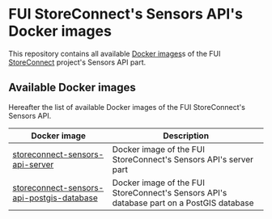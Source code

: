 # FUI StoreConnect's Sensors API's Docker images

This repository contains all available [Docker images](https://hub.docker.com/r/storeconnect)s of the FUI [StoreConnect](https://www.pole-scs.org/projet/storeconnect) project's Sensors API part.

## Available Docker images

Hereafter the list of available Docker images of the FUI StoreConnect's Sensors API. 

Docker image                                                                            | Description
--------------------------------------------------------------------------------------- | ----------------------------------------------------------------------------------------
[storeconnect-sensors-api-server](sensors-api-server)                                   | Docker image of the FUI StoreConnect's Sensors API's server part
[storeconnect-sensors-api-postgis-database](sensors-api-postgis-database)               | Docker image of the FUI StoreConnect's Sensors API's database part on a PostGIS database
